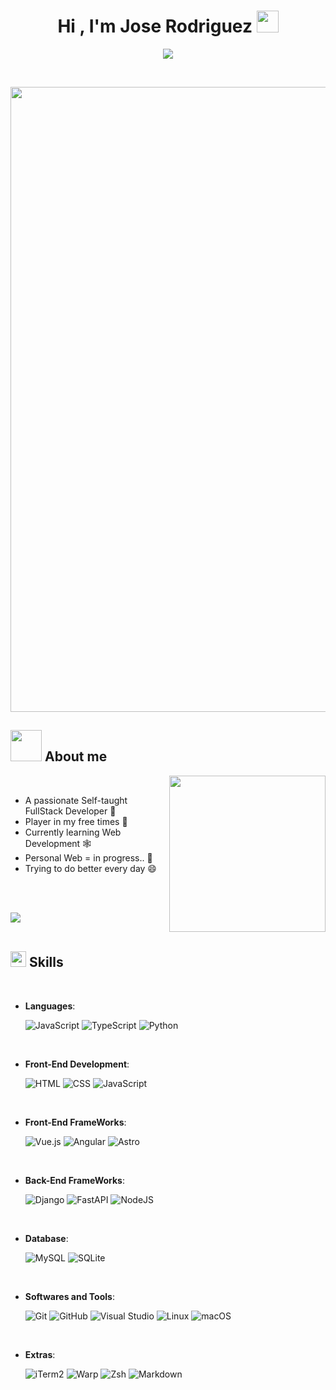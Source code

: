 <h1 align="center"><b>Hi , I'm Jose Rodriguez </b><img src="https://media.giphy.com/media/hvRJCLFzcasrR4ia7z/giphy.gif" width="35"></h1>
<!--  -->
<p align="center">
  <a href="https://github.com/DenverCoder1/readme-typing-svg"><img src="https://readme-typing-svg.herokuapp.com/?font=Time+New+Roman&color=red&size=25&center=true&vCenter=true&width=600&height=100&lines=Jose+Rodriguez+Rodriguez;Developer+Programmer;Web+Application+Student;Python+Zen;Active+Learner/Researcher;Love+to+learn+new+stuffs..<3"></a>
</p>


<br>


<picture> <img align="center" width=1000px src="https://user-images.githubusercontent.com/74038190/225813708-98b745f2-7d22-48cf-9150-083f1b00d6c9.gif"></picture>
	
## <picture><img src ="https://user-images.githubusercontent.com/74038190/226127923-0e8b7792-7b3c-462b-951b-63c96ba1a5af.gif" width = 50px></picture> **About me**

<picture> <img align="right" src="" width = 250px></picture>

<br>

- A passionate Self-taught FullStack Developer 🔌
- Player in my free times 🚀
- Currently learning Web Development 🕸️
- Personal Web = in progress.. 🚧
- Trying to do better every day 😄

<br><br>

<img src="https://user-images.githubusercontent.com/73097560/115834477-dbab4500-a447-11eb-908a-139a6edaec5c.gif"><br><br>

## <img src="https://media2.giphy.com/media/QssGEmpkyEOhBCb7e1/giphy.gif?cid=ecf05e47a0n3gi1bfqntqmob8g9aid1oyj2wr3ds3mg700bl&rid=giphy.gif" width ="25"><b> Skills</b>
<br>

<p align="center">

- **Languages**:
    
    ![JavaScript](https://img.shields.io/badge/JavaScript-F7DF1E?logo=javascript&logoColor=000)
    ![TypeScript](https://img.shields.io/badge/TypeScript-3178C6?logo=typescript&logoColor=fff)
    ![Python](https://img.shields.io/badge/Python-3776AB?logo=python&logoColor=fff)

<br>   
    
- **Front-End Development**:

   ![HTML](https://img.shields.io/badge/HTML-%23E34F26.svg?logo=html5&logoColor=white)
   ![CSS](https://img.shields.io/badge/CSS-1572B6?logo=css3&logoColor=fff)
   ![JavaScript](https://img.shields.io/badge/JavaScript-F7DF1E?logo=javascript&logoColor=000)

<br>

- **Front-End FrameWorks**:
  
  ![Vue.js](https://img.shields.io/badge/Vue.js-4FC08D?logo=vuedotjs&logoColor=fff)
  ![Angular](https://img.shields.io/badge/Angular-%23DD0031.svg?logo=angular&logoColor=white)
  ![Astro](https://img.shields.io/badge/Astro-BC52EE?logo=astro&logoColor=fff)

<br>

- **Back-End FrameWorks**:

  ![Django](https://img.shields.io/badge/Django-%23092E20.svg?logo=django&logoColor=white)
  ![FastAPI](https://img.shields.io/badge/FastAPI-009485.svg?logo=fastapi&logoColor=white)
  ![NodeJS](https://img.shields.io/badge/Node.js-6DA55F?logo=node.js&logoColor=white)

<br>

- **Database**:

  ![MySQL](https://img.shields.io/badge/MySQL-4479A1?logo=mysql&logoColor=fff)
  ![SQLite](https://img.shields.io/badge/SQLite-%2307405e.svg?logo=sqlite&logoColor=white)
    
<br>

- **Softwares and Tools**:

    ![Git](https://img.shields.io/badge/Git-F05032?logo=git&logoColor=fff)
    ![GitHub](https://img.shields.io/badge/GitHub-%23121011.svg?logo=github&logoColor=white)
    ![Visual Studio](https://custom-icon-badges.demolab.com/badge/Visual%20Studio-5C2D91.svg?&logo=visual-studio&logoColor=white)
    ![Linux](https://img.shields.io/badge/Linux-FCC624?logo=linux&logoColor=black)
    ![macOS](https://img.shields.io/badge/macOS-000000?logo=apple&logoColor=F0F0F0)

<br>

- **Extras**:

    ![iTerm2](https://img.shields.io/badge/iTerm2-000000?logo=iterm2&logoColor=fff)
    ![Warp](https://img.shields.io/badge/Warp-01A4FF?logo=warp&logoColor=fff)
    ![Zsh](https://img.shields.io/badge/Zsh-F15A24?logo=zsh&logoColor=fff)
    ![Markdown](https://img.shields.io/badge/markdown-%23000000.svg?style=for-the-badge&logo=markdown&logoColor=white)
 
</p>

<br>
<br>

